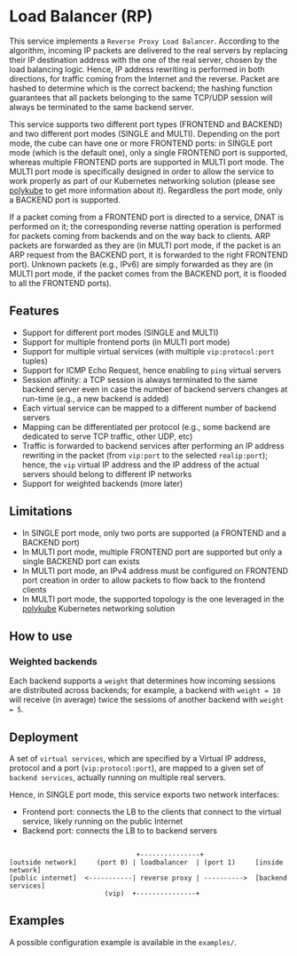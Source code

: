 # Load Balancer (RP)


This service implements a ``Reverse Proxy Load Balancer``.
According to the algorithm, incoming IP packets are delivered to the real servers by replacing their IP destination address with the one of the real server, chosen by the load balancing logic. Hence, IP address rewriting is performed in both directions, for traffic coming from the Internet and the reverse. Packet are hashed to determine which is the correct backend; the hashing function guarantees that all packets belonging to the same TCP/UDP session will always be terminated to the same backend server.

This service supports two different port types (FRONTEND and BACKEND) and two different port modes (SINGLE and MULTI). Depending on the port mode, the cube can have one or more FRONTEND ports: in SINGLE port mode (which is the default one), only a single FRONTEND port is supported, whereas multiple FRONTEND ports are supported in MULTI port mode. The MULTI port mode is specifically designed in order to allow the service to work properly as part of our Kubernetes networking solution (please see [polykube](https://github.com/polycube-network/polykube) to get more information about it). Regardless the port mode, only a BACKEND port is supported.

If a packet coming from a FRONTEND port is directed to a service, DNAT is performed on it; the corresponding reverse natting operation is performed for packets coming from backends and on the way back to clients. ARP packets are forwarded as they are (in MULTI port mode, if the packet is an ARP request from the BACKEND port, it is forwarded to the right FRONTEND port). Unknown packets (e.g., IPv6) are simply forwarded as they are (in MULTI port mode, if the packet comes from the BACKEND port, it is flooded to all the FRONTEND ports).

## Features


- Support for different port modes (SINGLE and MULTI)
- Support for multiple frontend ports (in MULTI port mode)
- Support for multiple virtual services (with multiple ``vip:protocol:port`` tuples)
- Support for ICMP Echo Request, hence enabling to ``ping`` virtual servers
- Session affinity: a TCP session is always terminated to the same backend server even in case the number of backend servers changes at run-time (e.g., a new backend is added)
- Each virtual service can be mapped to a different number of backend servers
- Mapping can be differentiated per protocol (e.g., some backend are dedicated to serve TCP traffic, other UDP, etc)
- Traffic is forwarded to backend services after performing an IP address rewriting in the packet (from ``vip:port`` to the selected ``realip:port``); hence, the ``vip`` virtual IP address and the IP address of the actual servers should belong to different IP networks
- Support for weighted backends (more later)

## Limitations

- In SINGLE port mode, only two ports are supported (a FRONTEND and a BACKEND port)
- In MULTI port mode, multiple FRONTEND port are supported but only a single BACKEND port can exists
- In MULTI port mode, an IPv4 address must be configured on FRONTEND port creation in order to allow packets to flow back to the frontend clients
- In MULTI port mode, the supported topology is the one leveraged in the [polykube](https://github.com/polycube-network/polykube) Kubernetes networking solution


## How to use


### Weighted backends


Each backend supports a ``weight`` that determines how incoming sessions are distributed across backends; for example, a backend with ``weight = 10`` will receive (in average) twice the sessions of another backend with ``weight = 5``.


## Deployment


A set of ``virtual services``, which are specified by a Virtual IP address, protocol and a port (``vip:protocol:port``), are mapped to a given set of ``backend services``, actually running on multiple real servers.

Hence, in SINGLE port mode, this service exports two network interfaces:
- Frontend port: connects the LB to the clients that connect to the virtual service, likely running on the public Internet
- Backend port: connects the LB to to backend servers

```

                                +---------------+
[outside network]     (port 0) | loadbalancer  | (port 1)     [inside network]
[public internet]  <-----------| reverse proxy | ---------->  [backend services]
                        (vip)  +---------------+
```

## Examples


A possible configuration example is available in the ``examples/``.
